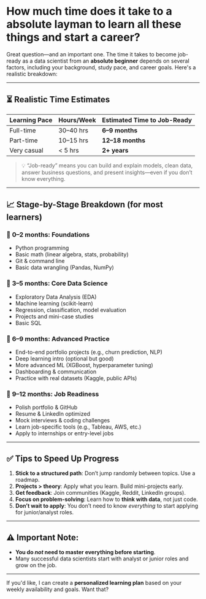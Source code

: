 # How much time does it take to a absolute layman to learn all these things and start a career?

Great question—and an important one. The time it takes to become job-ready as a data scientist from an **absolute beginner** depends on several factors, including your background, study pace, and career goals. Here's a realistic breakdown:

---

## ⏳ Realistic Time Estimates

| Learning Pace | Hours/Week | Estimated Time to Job-Ready |
| ------------- | ---------- | --------------------------- |
| Full-time     | 30–40 hrs  | **6–9 months**              |
| Part-time     | 10–15 hrs  | **12–18 months**            |
| Very casual   | < 5 hrs    | **2+ years**                |

> 💡 “Job-ready” means you can build and explain models, clean data, answer business questions, and present insights—even if you don’t know everything.

---

## 📈 Stage-by-Stage Breakdown (for most learners)

### 🔹 **0–2 months**: Foundations

* Python programming
* Basic math (linear algebra, stats, probability)
* Git & command line
* Basic data wrangling (Pandas, NumPy)

### 🔹 **3–5 months**: Core Data Science

* Exploratory Data Analysis (EDA)
* Machine learning (scikit-learn)
* Regression, classification, model evaluation
* Projects and mini-case studies
* Basic SQL

### 🔹 **6–9 months**: Advanced Practice

* End-to-end portfolio projects (e.g., churn prediction, NLP)
* Deep learning intro (optional but good)
* More advanced ML (XGBoost, hyperparameter tuning)
* Dashboarding & communication
* Practice with real datasets (Kaggle, public APIs)

### 🔹 **9–12 months**: Job Readiness

* Polish portfolio & GitHub
* Resume & LinkedIn optimized
* Mock interviews & coding challenges
* Learn job-specific tools (e.g., Tableau, AWS, etc.)
* Apply to internships or entry-level jobs

---

## ✅ Tips to Speed Up Progress

1. **Stick to a structured path**: Don’t jump randomly between topics. Use a roadmap.
2. **Projects > theory**: Apply what you learn. Build mini-projects early.
3. **Get feedback**: Join communities (Kaggle, Reddit, LinkedIn groups).
4. **Focus on problem-solving**: Learn how to **think with data**, not just code.
5. **Don’t wait to apply**: You don’t need to know *everything* to start applying for junior/analyst roles.

---

## ⚠️ Important Note:

* **You do *not* need to master everything before starting**.
* Many successful data scientists start with analyst or junior roles and grow on the job.

---

If you'd like, I can create a **personalized learning plan** based on your weekly availability and goals. Want that?
